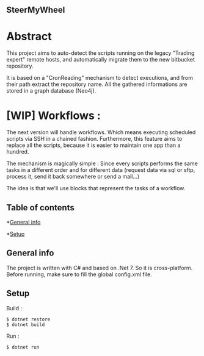 ## SteerMyWheel

# Abstract
This project aims to auto-detect the scripts running on the legacy "Trading expert" remote hosts, and automatically migrate them to the new bitbucket repository. 

It is based on a "CronReading" mechanism to detect executions, and from their path extract the repository name.
All the gathered informations are stored in a graph database (Neo4j).

# [WIP] Workflows : 
The next version will handle workflows. Which means executing scheduled scripts via SSH in a chained fashion. Furthermore, this feature aims to replace all the scripts, because it is easier to maintain one app than a hundred. 

The mechanism is magically simple : 
Since every scripts performs the same tasks in a different order and for different data (request data via sql or sftp, process it, send it back somewhere or send a mail...)

The idea is that we'll use blocks that represent the tasks of a workflow.

## Table of contents

*[General info](#general-info)

*[Setup](#setup)

## General info
The project is written with C# and based on .Net 7. So it is cross-platform.
Before running, make sure to fill the global config.xml file.

## Setup

Build : 
````
$ dotnet restore
$ dotnet build

````

Run : 

````
$ dotnet run

````


